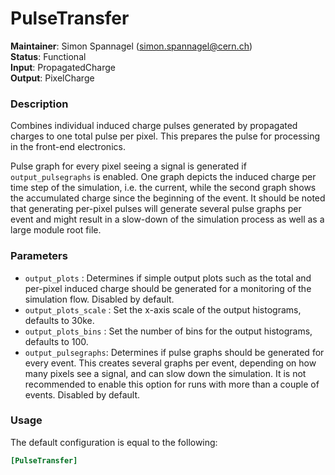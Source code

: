 # PulseTransfer
**Maintainer**: Simon Spannagel (simon.spannagel@cern.ch)  
**Status**: Functional  
**Input**: PropagatedCharge  
**Output**: PixelCharge

### Description
Combines individual induced charge pulses generated by propagated charges to one total pulse per pixel. This prepares the pulse for processing in the front-end electronics.

Pulse graph for every pixel seeing a signal is generated if `output_pulsegraphs` is enabled. One graph depicts the induced charge per time step of the simulation, i.e. the current, while the second graph shows the accumulated charge since the beginning of the event.
It should be noted that generating per-pixel pulses will generate several pulse graphs per event and might result in a slow-down of the simulation process as well as a large module root file.

### Parameters
* `output_plots` : Determines if simple output plots such as the total and per-pixel induced charge should be generated for a monitoring of the simulation flow. Disabled by default.
* `output_plots_scale` : Set the x-axis scale of the output histograms, defaults to 30ke.
* `output_plots_bins` : Set the number of bins for the output histograms, defaults to 100.
* `output_pulsegraphs`: Determines if pulse graphs should be generated for every event. This creates several graphs per event, depending on how many pixels see a signal, and can slow down the simulation. It is not recommended to enable this option for runs with more than a couple of events. Disabled by default.

### Usage
The default configuration is equal to the following:

```toml
[PulseTransfer]
```
